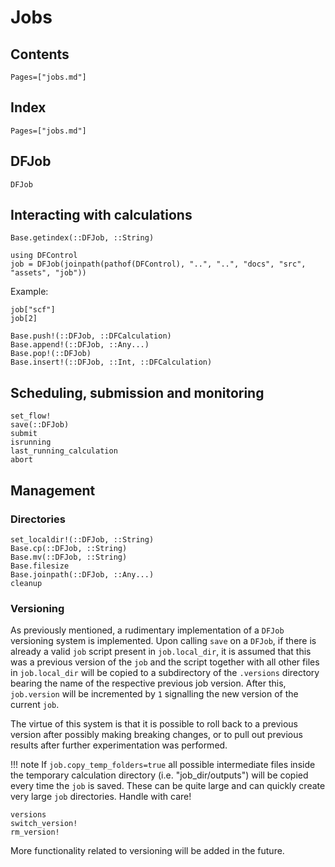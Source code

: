 # Jobs
## Contents
```@contents
Pages=["jobs.md"]
```
## Index
```@index
Pages=["jobs.md"]
```
## DFJob
```@docs
DFJob
```

## Interacting with calculations
```@docs
Base.getindex(::DFJob, ::String)
```
```@setup job_calculation_access
using DFControl
job = DFJob(joinpath(pathof(DFControl), "..", "..", "docs", "src", "assets", "job"))
```
Example: 
```@repl job_calculation_access
job["scf"]
job[2]
```

```@docs
Base.push!(::DFJob, ::DFCalculation)
Base.append!(::DFJob, ::Any...)
Base.pop!(::DFJob)
Base.insert!(::DFJob, ::Int, ::DFCalculation)
```

## Scheduling, submission and monitoring
```@docs
set_flow!
save(::DFJob)
submit
isrunning
last_running_calculation
abort
```

## Management

### Directories
```@docs
set_localdir!(::DFJob, ::String)
Base.cp(::DFJob, ::String)
Base.mv(::DFJob, ::String)
Base.filesize
Base.joinpath(::DFJob, ::Any...)
cleanup
```
### Versioning

As previously mentioned, a rudimentary implementation of a `DFJob` versioning system is implemented. 
Upon calling `save` on a `DFJob`, if there is already a valid `job` script present in `job.local_dir`, 
it is assumed that this was a previous version of the `job` and the script together with all other
files in `job.local_dir` will be copied to a subdirectory of the `.versions` directory bearing the name of the 
respective previous job version. After this, `job.version` will be incremented by `1` signalling the 
new version of the current `job`. 

The virtue of this system is that it is possible to roll back to a previous version after possibly making
breaking changes, or to pull out previous results after further experimentation was performed.

!!! note
    If `job.copy_temp_folders=true` all possible intermediate files inside the temporary calculation directory 
    (i.e. "job_dir/outputs") will be copied every time the `job` is saved. These can be quite large and 
    can quickly create very large `job` directories. Handle with care!

```@docs
versions
switch_version!
rm_version!
```
More functionality related to versioning will be added in the future.
